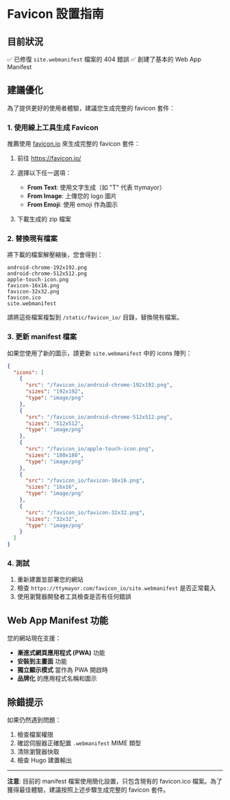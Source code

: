 # Favicon 設置指南

## 目前狀況

✅ 已修復 `site.webmanifest` 檔案的 404 錯誤
✅ 創建了基本的 Web App Manifest

## 建議優化

為了提供更好的使用者體驗，建議您生成完整的 favicon 套件：

### 1. 使用線上工具生成 Favicon

推薦使用 [favicon.io](https://favicon.io/) 來生成完整的 favicon 套件：

1. 前往 https://favicon.io/
2. 選擇以下任一選項：

   - **From Text**: 使用文字生成（如 "T" 代表 ttymayor）
   - **From Image**: 上傳您的 logo 圖片
   - **From Emoji**: 使用 emoji 作為圖示

3. 下載生成的 zip 檔案

### 2. 替換現有檔案

將下載的檔案解壓縮後，您會得到：

```
android-chrome-192x192.png
android-chrome-512x512.png
apple-touch-icon.png
favicon-16x16.png
favicon-32x32.png
favicon.ico
site.webmanifest
```

請將這些檔案複製到 `/static/favicon_io/` 目錄，替換現有檔案。

### 3. 更新 manifest 檔案

如果您使用了新的圖示，請更新 `site.webmanifest` 中的 icons 陣列：

```json
{
  "icons": [
    {
      "src": "/favicon_io/android-chrome-192x192.png",
      "sizes": "192x192",
      "type": "image/png"
    },
    {
      "src": "/favicon_io/android-chrome-512x512.png",
      "sizes": "512x512",
      "type": "image/png"
    },
    {
      "src": "/favicon_io/apple-touch-icon.png",
      "sizes": "180x180",
      "type": "image/png"
    },
    {
      "src": "/favicon_io/favicon-16x16.png",
      "sizes": "16x16",
      "type": "image/png"
    },
    {
      "src": "/favicon_io/favicon-32x32.png",
      "sizes": "32x32",
      "type": "image/png"
    }
  ]
}
```

### 4. 測試

1. 重新建置並部署您的網站
2. 檢查 `https://ttymayor.com/favicon_io/site.webmanifest` 是否正常載入
3. 使用瀏覽器開發者工具檢查是否有任何錯誤

## Web App Manifest 功能

您的網站現在支援：

- **漸進式網頁應用程式 (PWA)** 功能
- **安裝到主畫面** 功能
- **獨立顯示模式** 當作為 PWA 開啟時
- **品牌化** 的應用程式名稱和圖示

## 除錯提示

如果仍然遇到問題：

1. 檢查檔案權限
2. 確認伺服器正確配置 `.webmanifest` MIME 類型
3. 清除瀏覽器快取
4. 檢查 Hugo 建置輸出

---

**注意**: 目前的 manifest 檔案使用簡化設置，只包含現有的 favicon.ico 檔案。為了獲得最佳體驗，建議按照上述步驟生成完整的 favicon 套件。
